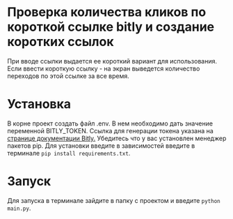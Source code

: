# Проверка количества кликов по короткой ссылке bitly и создание коротких ссылок

При вводе ссылки выдается ее короткий вариант для использования. Если ввести короткую ссылку - на экран выведется количество переходов по этой ссылке за все время.

# Установка

В корне проект создать файл .env. В нем необходимо дать значение переменной BITLY_TOKEN. Ссылка для генерации токена указана на [странице документации Bitly.](https://dev.bitly.com/get_started.html)
Убедитесь что у вас установлен менеджер пакетов pip. Для установки введите в зависимостей введите в терминале `pip install requirements.txt`.

# Запуск

Для запуска в терминале зайдите в папку с проектом и введите `python main.py`.